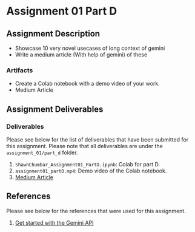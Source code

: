 # Assignment 01 Part D

## Assignment Description

- Showcase 10 very novel usecases of long context of gemini
- Write a medium article (With help of gemini) of these

### Artifacts

- Create a Colab notebook with a demo video of your work.
- Medium Article

## Assignment Deliverables

### Deliverables

Please see below for the list of deliverables that have been submitted for this assignment. Please note that all deliverables are under the `assignment_01/part_d` folder.

1. `ShawnChumbar_Assignment01_PartD.ipynb`: Colab for part D.
2. `assignment01_partD.mp4`: Demo video of the Colab notebook.
3. [Medium Article](REPLACEME)

## References

Please see below for the references that were used for this assignment.

1. [Get started with the Gemini API](https://ai.google.dev/gemini-api/docs#get-started-with-the-gemini-api)
